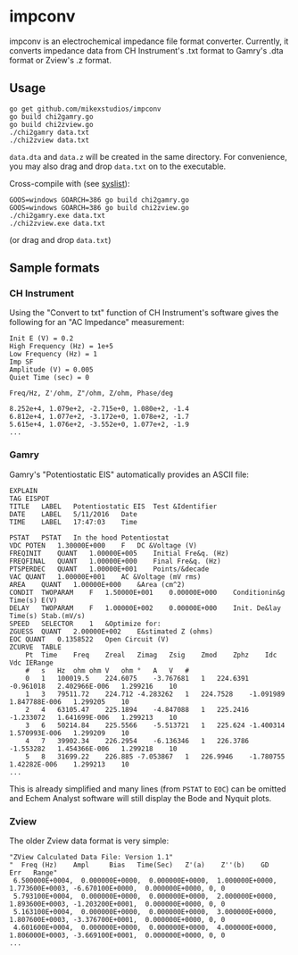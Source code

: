 impconv
=======

impconv is an electrochemical impedance file format converter. Currently, it
converts impedance data from CH Instrument's .txt format to Gamry's
.dta format or Zview's .z format.

## Usage

```
go get github.com/mikexstudios/impconv
go build chi2gamry.go
go build chi2zview.go
./chi2gamry data.txt
./chi2zview data.txt
```
`data.dta` and `data.z` will be created in the same directory. For convenience,
you may also drag and drop `data.txt` on to the executable.

Cross-compile with (see [syslist][1]):
```
GOOS=windows GOARCH=386 go build chi2gamry.go
GOOS=windows GOARCH=386 go build chi2zview.go
./chi2gamry.exe data.txt
./chi2zview.exe data.txt
```
(or drag and drop `data.txt`)

[1]: https://github.com/golang/go/blob/master/src/go/build/syslist.go 

## Sample formats

### CH Instrument

Using the "Convert to txt" function of CH Instrument's software gives the
following for an "AC Impedance" measurement:

```
Init E (V) = 0.2
High Frequency (Hz) = 1e+5
Low Frequency (Hz) = 1
Imp SF
Amplitude (V) = 0.005
Quiet Time (sec) = 0

Freq/Hz, Z'/ohm, Z"/ohm, Z/ohm, Phase/deg

8.252e+4, 1.079e+2, -2.715e+0, 1.080e+2, -1.4
6.812e+4, 1.077e+2, -3.172e+0, 1.078e+2, -1.7
5.615e+4, 1.076e+2, -3.552e+0, 1.077e+2, -1.9
...
```

### Gamry

Gamry's "Potentiostatic EIS" automatically provides an ASCII file:

```
EXPLAIN
TAG	EISPOT
TITLE	LABEL	Potentiostatic EIS	Test &Identifier
DATE	LABEL	5/11/2016	Date
TIME	LABEL	17:47:03	Time
	
PSTAT	PSTAT	In the hood	Potentiostat
VDC	POTEN	1.30000E+000	F	DC &Voltage (V)
FREQINIT	QUANT	1.00000E+005	Initial Fre&q. (Hz)
FREQFINAL	QUANT	1.00000E+000	Final Fre&q. (Hz)
PTSPERDEC	QUANT	1.00000E+001	Points/&decade
VAC	QUANT	1.00000E+001	AC &Voltage (mV rms)
AREA	QUANT	1.00000E+000	&Area (cm^2)
CONDIT	TWOPARAM	F	1.50000E+001	0.00000E+000	Conditionin&g	Time(s)	E(V)
DELAY	TWOPARAM	F	1.00000E+002	0.00000E+000	Init. De&lay	Time(s)	Stab.(mV/s)
SPEED	SELECTOR	1	&Optimize for:
ZGUESS	QUANT	2.00000E+002	E&stimated Z (ohms)
EOC	QUANT	0.1358522	Open Circuit (V)
ZCURVE	TABLE
	Pt	Time	Freq	Zreal	Zimag	Zsig	Zmod	Zphz	Idc	Vdc	IERange
	#	s	Hz	ohm	ohm	V	ohm	°	A	V	#
	0	1	100019.5	224.6075	-3.767681	1	224.6391	-0.961018	2.402966E-006	1.299216	10
	1	3	79511.72	224.712	-4.283262	1	224.7528	-1.091989	1.847788E-006	1.299205	10
	2	4	63105.47	225.1894	-4.847088	1	225.2416	-1.233072	1.641699E-006	1.299213	10
	3	6	50214.84	225.5566	-5.513721	1	225.624	-1.400314	1.570993E-006	1.299209	10
	4	7	39902.34	226.2954	-6.136346	1	226.3786	-1.553282	1.454366E-006	1.299218	10
	5	8	31699.22	226.885	-7.053867	1	226.9946	-1.780755	1.42282E-006	1.299213	10
...
```

This is already simplified and many lines (from `PSTAT` to `EOC`) can be omitted
and Echem Analyst software will still display the Bode and Nyquit plots.


### Zview

The older Zview data format is very simple:

```
"ZView Calculated Data File: Version 1.1"
"  Freq (Hz)    Ampl     Bias   Time(Sec)   Z'(a)    Z''(b)    GD   Err   Range"
 6.500000E+0004,  0.000000E+0000,  0.000000E+0000,  1.000000E+0000,  1.773600E+0003, -6.670100E+0000,  0.000000E+0000, 0, 0
 5.793100E+0004,  0.000000E+0000,  0.000000E+0000,  2.000000E+0000,  1.893600E+0003, -1.203200E+0001,  0.000000E+0000, 0, 0
 5.163100E+0004,  0.000000E+0000,  0.000000E+0000,  3.000000E+0000,  1.807600E+0003, -3.376700E+0001,  0.000000E+0000, 0, 0
 4.601600E+0004,  0.000000E+0000,  0.000000E+0000,  4.000000E+0000,  1.806000E+0003, -3.669100E+0001,  0.000000E+0000, 0, 0
...
```
